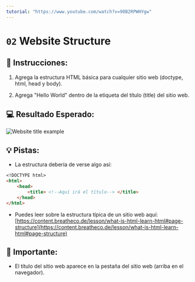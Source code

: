 ```yaml
---
tutorial: "https://www.youtube.com/watch?v=9OB2RPWHYgw"
---
```

# `02` Website Structure

## 📝 Instrucciones:

1. Agrega la estructura HTML básica para cualquier sitio web (doctype, html, head y body).

2. Agrega "Hello World" dentro de la etiqueta del título (title) del sitio web.

## 💻 Resultado Esperado:

![Website title example](../../.learn/assets/02-website-structure.png?raw=true)

## 💡 Pistas:

+ La estructura debería de verse algo así:

```md
<!DOCTYPE html>
<html>
	<head>
		<title> <!--Aquí irá el título--> </title>
	</head>
</html>
```

+ Puedes leer sobre la estructura típica de un sitio web aquí: [https://content.breatheco.de/lesson/what-is-html-learn-html#page-structure](https://content.breatheco.de/lesson/what-is-html-learn-html#page-structure)
 
## 🔎 Importante:

+ El título del sitio web aparece en la pestaña del sitio web (arriba en el navegador).


